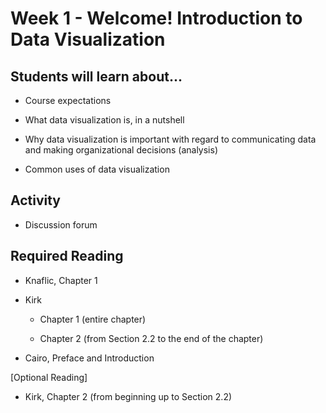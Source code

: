 # Week 1 - Welcome! Introduction to Data Visualization

## Students will learn about...

-   Course expectations

-   What data visualization is, in a nutshell

-   Why data visualization is important with regard to communicating
     data and making organizational decisions (analysis)

-   Common uses of data visualization

## Activity

-   Discussion forum

## Required Reading

-   Knaflic, Chapter 1

-   Kirk

    -   Chapter 1 (entire chapter)

    -   Chapter 2 (from Section 2.2 to the end of the chapter)

-   Cairo, Preface and Introduction

 [Optional Reading]

-   Kirk, Chapter 2 (from beginning up to Section 2.2)
